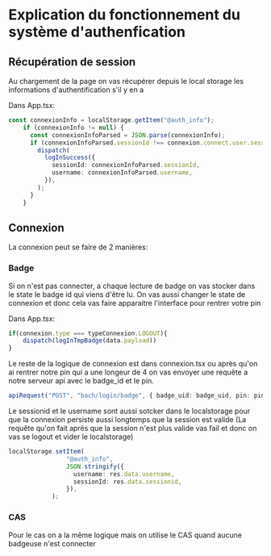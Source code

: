 # Explication du fonctionnement du système d'authenfication
## Récupération de session
Au chargement de la page on vas récupérer depuis le local storage les informations d'authentification s'il y en a

Dans App.tsx:
```typescript
const connexionInfo = localStorage.getItem("@auth_info");
    if (connexionInfo != null) {
      const connexionInfoParsed = JSON.parse(connexionInfo);
      if (connexionInfoParsed.sessionId !== connexion.connect.user.sessionId) {
        dispatch(
          logInSuccess({
            sessionId: connexionInfoParsed.sessionId,
            username: connexionInfoParsed.username,
          }),
        );
      }
    }
```
## Connexion
La connexion peut se faire de 2 manières:
### Badge
Si on n'est pas connecter, a chaque lecture de badge on vas stocker dans le state le badge id qui viens d'être lu. On vas aussi changer le state de connexion et donc cela vas faire apparaitre l'interface pour rentrer votre pin

Dans App.tsx: 
```typescript
if(connexion.type === typeConnexion.LOGOUT){
    dispatch(logInTmpBadge(data.payload))
}
```

Le reste de la logique de connexion est dans connexion.tsx ou après qu'on ai rentrer notre pin qui a une longeur de 4 on vas envoyer une requête a notre serveur api avec le badge_id et le pin.
```typescript
apiRequest("POST", "bach/login/badge", { badge_uid: badge_uid, pin: pinFunc })
```

Le sessionid et le username sont aussi sotcker dans le localstorage pour que la connexion persiste aussi longtemps que la session est valide (La requête qu'on fait après que la session n'est plus valide vas fail et donc on vas se logout et vider le localstorage)
```typescript
localStorage.setItem(
                "@auth_info",
                JSON.stringify({
                  username: res.data.username,
                  sessionId: res.data.sessionid,
                }),
            );
```
### CAS
Pour le cas on a la même logique mais on utilise le CAS quand aucune badgeuse n'est connecter 
